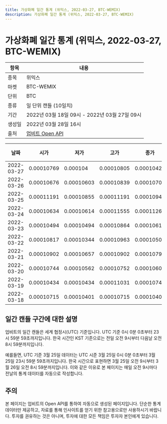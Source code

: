 ```yaml
---
title: 가상화폐 일간 통계 (위믹스, 2022-03-27, BTC-WEMIX)
description: 가상화폐 일간 통계 (위믹스, 2022-03-27, BTC-WEMIX)
---
```



가상화폐 일간 통계 (위믹스, 2022-03-27, BTC-WEMIX)
===

|항목|내용|
|--|--|
|종목|위믹스|
|마켓|BTC-WEMIX|
|단위|BTC|
|종류|일 단위 캔들 (10일치)|
|기간|2022년 03월 18일 09시 - 2022년 03월 27일 09시|
|생성일|2022년 03월 28일 16시|
|출처|[업비트 Open API](https://docs.upbit.com)|


|날짜|시가|저가|고가|종가|비고|
|--|--|--|--|--|--|
|2022-03-27|0.00010769|0.000104|0.00010805|0.00010426|    |
|2022-03-26|0.00010676|0.00010603|0.00010839|0.00010703|    |
|2022-03-25|0.00011191|0.00010855|0.00011191|0.00010944|    |
|2022-03-24|0.00010634|0.00010614|0.00011555|0.0001126|    |
|2022-03-23|0.00010494|0.00010494|0.00010864|0.00010616|    |
|2022-03-22|0.00010817|0.00010344|0.00010963|0.00010503|    |
|2022-03-21|0.00010902|0.00010657|0.00010902|0.00010793|    |
|2022-03-20|0.00010744|0.00010562|0.00010752|0.00010602|    |
|2022-03-19|0.00010434|0.00010434|0.00011031|0.00010743|    |
|2022-03-18|0.00010715|0.00010401|0.00010715|0.00010402|    |


일간 캔들 구간에 대한 설명
---


업비트의 일간 캔들은 세계 협정시(UTC) 기준입니다. 
UTC 기준 0시 0분 0초부터 23시 59분 59초까지입니다. 
한국 시간인 KST 기준으로는 전일 오전 9시부터 다음날 오전 8시 59분까지입니다. 


예를들면, UTC 기준 3월 25일 데이터는 UTC 시준 3월 25일 0시 0분 0초부터 3월 25일 23시 59분 59초까지입니다. 
한국 시간으로 표현하면 3월 25일 오전 9시부터 3월 26일 오전 8시 59분까지입니다. 
이와 같은 이유로 본 페이지는 매일 오전 9시마다 전날의 통계 데이터를 자동으로 작성합니다. 


주의
---


본 페이지는 업비트의 Open API를 통하여 자동으로 생성된 페이지입니다. 
단순한 통계 데이터만 제공하고, 자료를 통해 인사이트를 얻기 위한 참고용으로만 사용하시기 바랍니다. 
투자를 권유하는 것은 아니며, 투자에 대한 모든 책임은 투자자 본인에게 있습니다. 
